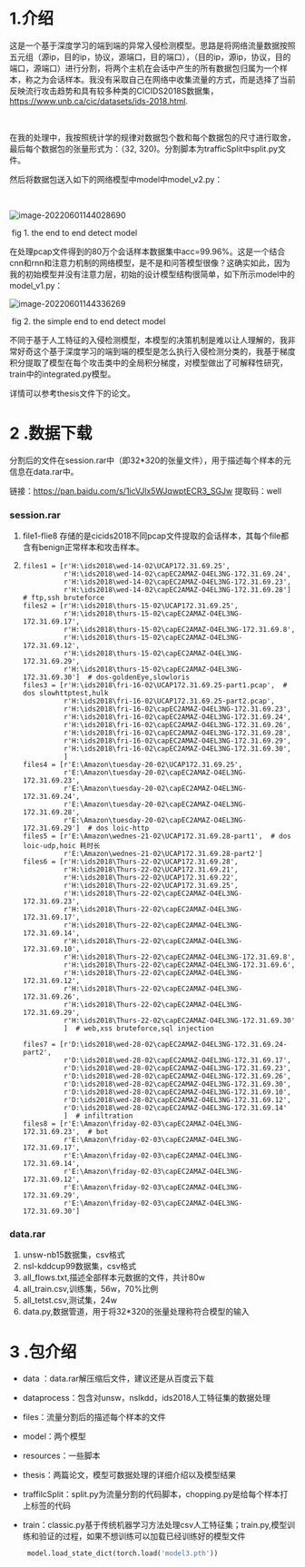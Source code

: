 # 1.介绍

​    这是一个基于深度学习的端到端的异常入侵检测模型。思路是将网络流量数据按照五元组（源ip，目的ip，协议，源端口，目的端口），（目的ip，源ip，协议，目的端口，源端口）进行分割，将两个主机在会话中产生的所有数据包归属为一个样本，称之为会话样本。我没有采取自己在网络中收集流量的方式，而是选择了当前反映流行攻击趋势和具有较多种类的CICIDS2018S数据集，https://www.unb.ca/cic/datasets/ids-2018.html.

​	

​	在我的处理中，我按照统计学的规律对数据包个数和每个数据包的尺寸进行取舍，最后每个数据包的张量形式为：（32, 320)。分割脚本为trafficSplit中split.py文件。

  然后将数据包送入如下的网络模型中model中model_v2.py：

​    

![image-20220601144028690](C:\Users\alice\intrusionDetection\images\image-20220601144028690.png)

​        fig 1. the end to end detect model

在处理pcap文件得到的80万个会话样本数据集中acc=99.96%。这是一个结合cnn和rnn和注意力机制的网络模型，是不是和问答模型很像？这确实如此，因为我的初始模型并没有注意力层，初始的设计模型结构很简单，如下所示model中的model_v1.py：

![image-20220601144336269](C:\Users\alice\intrusionDetection\images\image-20220601144336269.png)

​             fig 2. the simple end to end detect model

不同于基于人工特征的入侵检测模型，本模型的决策机制是难以让人理解的，我非常好奇这个基于深度学习的端到端的模型是怎么执行入侵检测分类的，我基于梯度积分提取了模型在每个攻击类中的全局积分梯度，对模型做出了可解释性研究，train中的integrated.py模型。

详情可以参考thesis文件下的论文。

# 2 .数据下载

分割后的文件在session.rar中（即32*320的张量文件），用于描述每个样本的元信息在data.rar中。

链接：https://pan.baidu.com/s/1icVJlx5WJqwptECR3_SGJw 
提取码：well

### session.rar

1. file1-flie8 存储的是cicids2018不同pcap文件提取的会话样本，其每个file都含有benign正常样本和攻击样本。

2. ```
   files1 = [r'H:\ids2018\wed-14-02\UCAP172.31.69.25',
             r'H:\ids2018\wed-14-02\capEC2AMAZ-O4EL3NG-172.31.69.24',
             r'H:\ids2018\wed-14-02\capEC2AMAZ-O4EL3NG-172.31.69.23',
             r'H:\ids2018\wed-14-02\capEC2AMAZ-O4EL3NG-172.31.69.28']  # ftp,ssh bruteforce
   files2 = [r'H:\ids2018\thurs-15-02\UCAP172.31.69.25',
             r'H:\ids2018\thurs-15-02\capEC2AMAZ-O4EL3NG-172.31.69.17',
             r'H:\ids2018\thurs-15-02\capEC2AMAZ-O4EL3NG-172.31.69.8',
             r'H:\ids2018\thurs-15-02\capEC2AMAZ-O4EL3NG-172.31.69.12',
             r'H:\ids2018\thurs-15-02\capEC2AMAZ-O4EL3NG-172.31.69.29',
             r'H:\ids2018\thurs-15-02\capEC2AMAZ-O4EL3NG-172.31.69.30']  # dos-goldenEye,slowloris
   files3 = [r'H:\ids2018\fri-16-02\UCAP172.31.69.25-part1.pcap',  # dos slowhttptest,hulk
             r'H:\ids2018\fri-16-02\UCAP172.31.69.25-part2.pcap',
             r'H:\ids2018\fri-16-02\capEC2AMAZ-O4EL3NG-172.31.69.23',
             r'H:\ids2018\fri-16-02\capEC2AMAZ-O4EL3NG-172.31.69.24',
             r'H:\ids2018\fri-16-02\capEC2AMAZ-O4EL3NG-172.31.69.26',
             r'H:\ids2018\fri-16-02\capEC2AMAZ-O4EL3NG-172.31.69.28',
             r'H:\ids2018\fri-16-02\capEC2AMAZ-O4EL3NG-172.31.69.29',
             r'H:\ids2018\fri-16-02\capEC2AMAZ-O4EL3NG-172.31.69.30',
             ]
   files4 = [r'E:\Amazon\tuesday-20-02\UCAP172.31.69.25',
             r'E:\Amazon\tuesday-20-02\capEC2AMAZ-O4EL3NG-172.31.69.23',
             r'E:\Amazon\tuesday-20-02\capEC2AMAZ-O4EL3NG-172.31.69.24',
             r'E:\Amazon\tuesday-20-02\capEC2AMAZ-O4EL3NG-172.31.69.28',
             r'E:\Amazon\tuesday-20-02\capEC2AMAZ-O4EL3NG-172.31.69.29']  # dos loic-http
   files5 = [r'E:\Amazon\wednes-21-02\UCAP172.31.69.28-part1',  # dos loic-udp,hoic 耗时长
             r'E:\Amazon\wednes-21-02\UCAP172.31.69.28-part2']
   files6 = [r'H:\ids2018\Thurs-22-02\UCAP172.31.69.28',
             r'H:\ids2018\Thurs-22-02\UCAP172.31.69.21',
             r'H:\ids2018\Thurs-22-02\UCAP172.31.69.22',
             r'H:\ids2018\Thurs-22-02\UCAP172.31.69.25',
             r'H:\ids2018\Thurs-22-02\capEC2AMAZ-O4EL3NG-172.31.69.23',
             r'H:\ids2018\Thurs-22-02\capEC2AMAZ-O4EL3NG-172.31.69.17',
             r'H:\ids2018\Thurs-22-02\capEC2AMAZ-O4EL3NG-172.31.69.14',
             r'H:\ids2018\Thurs-22-02\capEC2AMAZ-O4EL3NG-172.31.69.10',
             r'H:\ids2018\Thurs-22-02\capEC2AMAZ-O4EL3NG-172.31.69.8',
             r'H:\ids2018\Thurs-22-02\capEC2AMAZ-O4EL3NG-172.31.69.6',
             r'H:\ids2018\Thurs-22-02\capEC2AMAZ-O4EL3NG-172.31.69.12',
             r'H:\ids2018\Thurs-22-02\capEC2AMAZ-O4EL3NG-172.31.69.26',
             r'H:\ids2018\Thurs-22-02\capEC2AMAZ-O4EL3NG-172.31.69.29',
             r'H:\ids2018\Thurs-22-02\capEC2AMAZ-O4EL3NG-172.31.69.30'
             ]  # web,xss bruteforce,sql injection
   
   files7 = [r'D:\ids2018\wed-28-02\capEC2AMAZ-O4EL3NG-172.31.69.24-part2',
             r'D:\ids2018\wed-28-02\capEC2AMAZ-O4EL3NG-172.31.69.17',
             r'D:\ids2018\wed-28-02\capEC2AMAZ-O4EL3NG-172.31.69.23',
             r'D:\ids2018\wed-28-02\capEC2AMAZ-O4EL3NG-172.31.69.26',
             r'D:\ids2018\wed-28-02\capEC2AMAZ-O4EL3NG-172.31.69.30',
             r'D:\ids2018\wed-28-02\capEC2AMAZ-O4EL3NG-172.31.69.10',
             r'D:\ids2018\wed-28-02\capEC2AMAZ-O4EL3NG-172.31.69.12',
             r'D:\ids2018\wed-28-02\capEC2AMAZ-O4EL3NG-172.31.69.14'
             ]  # infiltration
   files8 = [r'E:\Amazon\friday-02-03\capEC2AMAZ-O4EL3NG-172.31.69.23',  # bot
             r'E:\Amazon\friday-02-03\capEC2AMAZ-O4EL3NG-172.31.69.17',
             r'E:\Amazon\friday-02-03\capEC2AMAZ-O4EL3NG-172.31.69.14',
             r'E:\Amazon\friday-02-03\capEC2AMAZ-O4EL3NG-172.31.69.12',
             r'E:\Amazon\friday-02-03\capEC2AMAZ-O4EL3NG-172.31.69.29',
             r'E:\Amazon\friday-02-03\capEC2AMAZ-O4EL3NG-172.31.69.30']
   ```

### data.rar

1. unsw-nb15数据集，csv格式
2. nsl-kddcup99数据集，csv格式
3. all_flows.txt,描述全部样本元数据的文件，共计80w
4. all_train.csv,训练集，56w，70%比例
5. all_tetst.csv,测试集，24w
6. data.py,数据管道，用于将32*320的张量处理称符合模型的输入



# 3 .包介绍

- data ：data.rar解压缩后文件，建议还是从百度云下载

- dataprocess：包含对unsw，nslkdd，ids2018人工特征集的数据处理

- files：流量分割后的描述每个样本的文件

- model：两个模型

- resources：一些脚本

- thesis：两篇论文，模型可数据处理的详细介绍以及模型结果

- traffilcSplit：split.py为流量分割的代码脚本，chopping.py是给每个样本打上标签的代码

- train：classic.py基于传统机器学习方法处理csv人工特征集；train.py,模型训练和验证的过程，如果不想训练可以加载已经训练好的模型文件

  ```python
   model.load_state_dict(torch.load('model3.pth'))
  ```

  



